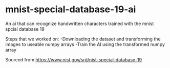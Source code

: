 # mnist-special-database-19-ai
An ai that can recognize handwritten characters trained with the mnist spcial database 19

Steps that we worked on:
-Downloading the dataset and transforming the images to useable numpy arrays
-Train the AI using the transformed numpy array

Sourced from https://www.nist.gov/srd/nist-special-database-19
